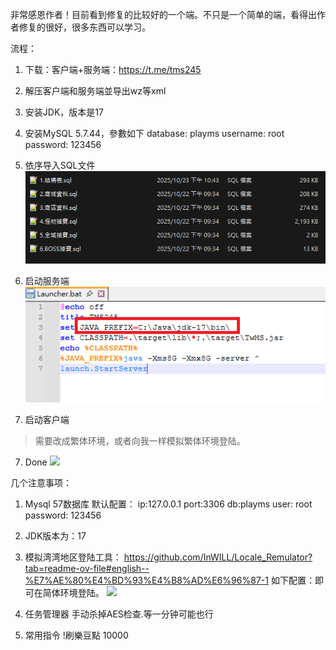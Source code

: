 非常感恩作者！目前看到修复的比较好的一个端。不只是一个简单的端，看得出作者修复的很好，很多东西可以学习。

流程：
1. 下载：客户端+服务端：https://t.me/tms245
2. 解压客户端和服务端並导出wz等xml
3. 安装JDK，版本是17
3. 安装MySQL 5.7.44，參數如下
database: playms
username: root
password: 123456

4. 依序导入SQL文件
![](asset/step3.png)

5. 启动服务端
![](asset/step4.png)

6. 启动客户端
>需要改成繁体环境，或者向我一样模拟繁体环境登陆。

7. Done
![](asset/login.png)

几个注意事项：
1. Mysql 57数据库
默认配置：
ip:127.0.0.1
port:3306
db:playms
user: root
password: 123456

2. JDK版本为：17
3. 模拟湾湾地区登陆工具：
   https://github.com/InWILL/Locale_Remulator?tab=readme-ov-file#english--%E7%AE%80%E4%BD%93%E4%B8%AD%E6%96%87-1
   如下配置：即可在简体环境登陆。
   ![](./asset/config.png)

4. 任务管理器 手动杀掉AES检查.等一分钟可能也行

5. 常用指令
!刷樂豆點 10000
